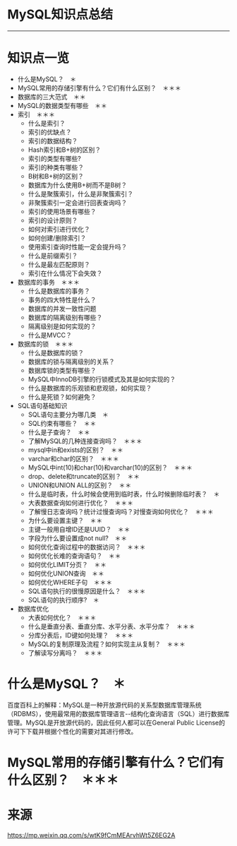 # MySQL知识点总结

---

# 知识点一览

+ 什么是MySQL？　＊
+ MySQL常用的存储引擎有什么？它们有什么区别？　＊＊＊
+ 数据库的三大范式　＊＊
+ MySQL的数据类型有哪些　＊＊
+ 索引　＊＊＊
    - 什么是索引？
    - 索引的优缺点？
    - 索引的数据结构？
    - Hash索引和B+树的区别？
    - 索引的类型有哪些?
    - 索引的种类有哪些？
    - B树和B+树的区别？
    - 数据库为什么使用B+树而不是B树？
    - 什么是聚簇索引，什么是非聚簇索引？
    - 非聚簇索引一定会进行回表查询吗？
    - 索引的使用场景有哪些？
    - 索引的设计原则？
    - 如何对索引进行优化？
    - 如何创建/删除索引？
    - 使用索引查询时性能一定会提升吗？
    - 什么是前缀索引？
    - 什么是最左匹配原则？
    - 索引在什么情况下会失效？
+ 数据库的事务　＊＊＊
    - 什么是数据库的事务？
    - 事务的四大特性是什么？
    - 数据库的并发一致性问题
    - 数据库的隔离级别有哪些？
    - 隔离级别是如何实现的？
    - 什么是MVCC？
+ 数据库的锁　＊＊＊
    - 什么是数据库的锁？
    - 数据库的锁与隔离级别的关系？
    - 数据库锁的类型有哪些？
    - MySQL中InnoDB引擎的行锁模式及其是如何实现的？
    - 什么是数据库的乐观锁和悲观锁，如何实现？
    - 什么是死锁？如何避免？
+ SQL语句基础知识
    - SQL语句主要分为哪几类　＊
    - SQL约束有哪些？　＊＊
    - 什么是子查询？　＊＊
    - 了解MySQL的几种连接查询吗？　＊＊＊
    - mysql中in和exists的区别？　＊＊
    - varchar和char的区别？　＊＊＊
    - MySQL中int(10)和char(10)和varchar(10)的区别？　＊＊＊
    - drop、delete和truncate的区别？　＊＊
    - UNION和UNION ALL的区别？　＊＊
    - 什么是临时表，什么时候会使用到临时表，什么时候删除临时表？　＊
    - 大表数据查询如何进行优化？　＊＊＊
    - 了解慢日志查询吗？统计过慢查询吗？对慢查询如何优化？　＊＊＊
    - 为什么要设置主键？　＊＊
    - 主键一般用自增ID还是UUID？　＊＊
    - 字段为什么要设置成not null?　＊＊
    - 如何优化查询过程中的数据访问？　＊＊＊
    - 如何优化长难的查询语句？　＊＊
    - 如何优化LIMIT分页？　＊＊
    - 如何优化UNION查询　＊＊
    - 如何优化WHERE子句　＊＊＊
    - SQL语句执行的很慢原因是什么？　＊＊＊
    - SQL语句的执行顺序?　＊
+ 数据库优化
    - 大表如何优化？　＊＊＊
    - 什么是垂直分表、垂直分库、水平分表、水平分库？　＊＊＊
    - 分库分表后，ID键如何处理？　＊＊＊
    - MySQL的复制原理及流程？如何实现主从复制？　＊＊＊
    - 了解读写分离吗？　＊＊＊

# 什么是MySQL？　＊

百度百科上的解释：MySQL是一种开放源代码的关系型数据库管理系统（RDBMS），使用最常用的数据库管理语言--结构化查询语言（SQL）进行数据库管理。MySQL是开放源代码的，因此任何人都可以在General Public License的许可下下载并根据个性化的需要对其进行修改。

# MySQL常用的存储引擎有什么？它们有什么区别？　＊＊＊

# 来源
https://mp.weixin.qq.com/s/wtK9fCmMEArvhWt5Z6EG2A